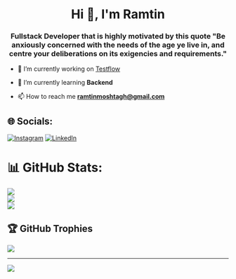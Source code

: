<h1 align="center">Hi 👋, I'm Ramtin</h1>
<h3 align="center">Fullstack Developer that is highly motivated by this quote "Be anxiously concerned with the needs of the age ye live in, and centre your deliberations on its exigencies and requirements."</h3>

- 🔭 I’m currently working on [Testflow](www.testflow.no)

- 🌱 I’m currently learning **Backend**

- 📫 How to reach me **ramtinmoshtagh@gmail.com**




## 🌐 Socials:
[![Instagram](https://img.shields.io/badge/Instagram-%23E4405F.svg?logo=Instagram&logoColor=white)](https://instagram.com/ramtinmoshtagh) [![LinkedIn](https://img.shields.io/badge/LinkedIn-%230077B5.svg?logo=linkedin&logoColor=white)]([https://linkedin.com/in/ramtinmoshtagh](https://www.linkedin.com/in/ramtin-moshtagh-4817a712a/)) 


# 📊 GitHub Stats:
![](https://github-readme-stats.vercel.app/api?username=RamtinMoshtagh&theme=dark&hide_border=false&include_all_commits=false&count_private=false)<br/>
![](https://github-readme-streak-stats.herokuapp.com/?user=RamtinMoshtagh&theme=dark&hide_border=false)<br/>
![](https://github-readme-stats.vercel.app/api/top-langs/?username=RamtinMoshtagh&theme=dark&hide_border=false&include_all_commits=false&count_private=false&layout=compact)

## 🏆 GitHub Trophies
![](https://github-profile-trophy.vercel.app/?username=RamtinMoshtagh&theme=radical&no-frame=false&no-bg=true&margin-w=4)

---
[![](https://visitcount.itsvg.in/api?id=RamtinMoshtagh&icon=0&color=0)](https://visitcount.itsvg.in)

<!-- Proudly created with GPRM ( https://gprm.itsvg.in ) -->
